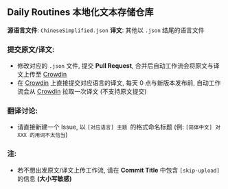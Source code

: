 ## Daily Routines 本地化文本存储仓库

**源语言文件**: `ChineseSimplified.json` 
**译文**: 其他以 `.json` 结尾的语言文件

### **提交原文/译文:**

- 修改对应的 `.json` 文件, 提交 **Pull Request**, 合并后自动工作流会将原文与译文上传至 [Crowdin](https://zh.crowdin.com/project/dalamud-dailyroutines)
- 在 [Crowdin](https://zh.crowdin.com/project/dalamud-dailyroutines) 上直接提交对应语言的译文, 每天 0 点与新版本发布前, 自动工作流会从 [Crowdin](https://zh.crowdin.com/project/dalamud-dailyroutines) 拉取一次译文 (不支持原文提交)

### **翻译讨论:**

- 请直接新建一个 Issue, 以 `[对应语言] 主题 `的格式命名标题 (例: `[简体中文] 对 XXX 的用词不太恰当`)

### **注:**

- 若不想出发原文/译文上传工作流, 请在 **Commit Title** 中包含 `[skip-upload]` 的信息 **(大小写敏感)**